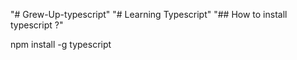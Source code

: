 "# Grew-Up-typescript" 
"# Learning Typescript"
"## How to install typescript ?"
<p>npm install -g typescript</p>
